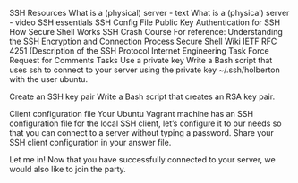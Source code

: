 SSH
Resources
What is a (physical) server - text
What is a (physical) server - video
SSH essentials
SSH Config File
Public Key Authentication for SSH
How Secure Shell Works
SSH Crash Course
For reference:
Understanding the SSH Encryption and Connection Process
Secure Shell Wiki
IETF RFC 4251 (Description of the SSH Protocol
Internet Engineering Task Force
Request for Comments
Tasks
Use a private key
Write a Bash script that uses ssh to connect to your server using the private key ~/.ssh/holberton with the user ubuntu.

Create an SSH key pair
Write a Bash script that creates an RSA key pair.

Client configuration file
Your Ubuntu Vagrant machine has an SSH configuration file for the local SSH client, let’s configure it to our needs so that you can connect to a server without typing a password. Share your SSH client configuration in your answer file.

Let me in!
Now that you have successfully connected to your server, we would also like to join the party.

